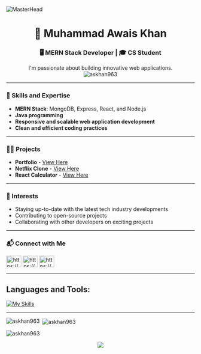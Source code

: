 
![MasterHead](https://miro.medium.com/v2/resize:fit:679/1*yw0TnheAGN-LPneDaTlaxw.gif)



<h1 align="center">👋 Muhammad Awais Khan</h1>
<h3 align="center">🖥️ MERN Stack Developer | 🎓 CS Student</h3>

<p align="center">
I'm passionate about building innovative web applications. 
<br/>
<img src="https://komarev.com/ghpvc/?username=askhan963&label=Profile%20views&color=0e75b6&style=flat" alt="askhan963" />
</p>

---

### 🚀 Skills and Expertise

- **MERN Stack**: MongoDB, Express, React, and Node.js
- **Java programming**
- **Responsive and scalable web application development**
- **Clean and efficient coding practices**

---

### 👨‍💻 Projects

- **Portfolio** - [View Here](https://awaiskhanniazi.netlify.app/)
- **Netflix Clone** - [View Here](https://adorable-biscochitos-00323b.netlify.app)
- **React Calculator** - [View Here](https://statuesque-llama-4fdccc.netlify.app/)

---

### 🌟 Interests

- Staying up-to-date with the latest tech industry developments
- Contributing to open-source projects
- Collaborating with other developers on exciting projects

---

### 📬 Connect with Me

<p>
<a href="https://www.linkedin.com/in/askhan963/" target="blank"><img src="https://raw.githubusercontent.com/rahuldkjain/github-profile-readme-generator/master/src/images/icons/Social/linked-in-alt.svg" alt="https://www.linkedin.com/in/askhan963/" height="30" width="40" /></a>
<a href="https://www.facebook.com/awaisknas963/" target="blank"><img src="https://raw.githubusercontent.com/rahuldkjain/github-profile-readme-generator/master/src/images/icons/Social/facebook.svg" alt="https://www.facebook.com/awaisknas963/" height="30" width="40" /></a>
<a href="https://www.instagram.com/as_khan963/" target="blank"><img src="https://raw.githubusercontent.com/rahuldkjain/github-profile-readme-generator/master/src/images/icons/Social/instagram.svg" alt="https://www.instagram.com/as_khan963/" height="30" width="40" /></a>
</p>

---

## **Languages and Tools:**  
[![My Skills](https://skillicons.dev/icons?i=html,css,tailwind,js,react,vite,expressjs,nodejs,mongodb,firebase,java,c,cs,python,md,git,github,vscode,jest,styledcomponents,postman,stackoverflow&perline=13)](#)

---

<p><img align="left" src="https://github-readme-stats.vercel.app/api/top-langs?username=askhan963&show_icons=true&locale=en&layout=compact" alt="askhan963" /></p>

<p>&nbsp;<img align="center" src="https://github-readme-stats.vercel.app/api?username=askhan963&show_icons=true&locale=en" alt="askhan963" /></p>

<p><img align="center" src="https://github-readme-streak-stats.herokuapp.com/?user=askhan963&" alt="askhan963" /></p> 

<p align="center">
  <img src="https://capsule-render.vercel.app/api?type=waving&color=gradient&colors=%23FFB3BA,%239F5FEC&height=100&section=footer"/>
</p> 

